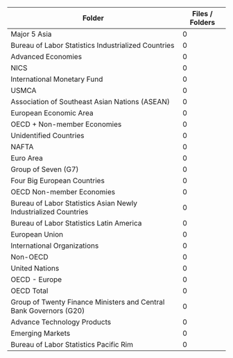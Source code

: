 | Folder                                                             |   Files / Folders |
|--------------------------------------------------------------------|-------------------|
| Major 5 Asia                                                       |                 0 |
| Bureau of Labor Statistics Industrialized Countries                |                 0 |
| Advanced Economies                                                 |                 0 |
| NICS                                                               |                 0 |
| International Monetary Fund                                        |                 0 |
| USMCA                                                              |                 0 |
| Association of Southeast Asian Nations (ASEAN)                     |                 0 |
| European Economic Area                                             |                 0 |
| OECD + Non-member Economies                                        |                 0 |
| Unidentified Countries                                             |                 0 |
| NAFTA                                                              |                 0 |
| Euro Area                                                          |                 0 |
| Group of Seven (G7)                                                |                 0 |
| Four Big European Countries                                        |                 0 |
| OECD Non-member Economies                                          |                 0 |
| Bureau of Labor Statistics Asian Newly Industrialized Countries    |                 0 |
| Bureau of Labor Statistics Latin America                           |                 0 |
| European Union                                                     |                 0 |
| International Organizations                                        |                 0 |
| Non-OECD                                                           |                 0 |
| United Nations                                                     |                 0 |
| OECD - Europe                                                      |                 0 |
| OECD Total                                                         |                 0 |
| Group of Twenty Finance Ministers and Central Bank Governors (G20) |                 0 |
| Advance Technology Products                                        |                 0 |
| Emerging Markets                                                   |                 0 |
| Bureau of Labor Statistics Pacific Rim                             |                 0 |